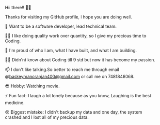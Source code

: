 Hii there!! 👋👋

Thanks for visiting my GitHub profile, I hope you are doing well.

🔭 Want to be a software developer, lead technical team.

🕵️‍♀️ I like doing quality work over quantity, so I give my precious time to Coding.

🧸 I'm proud of who I am, what I have built, and what I am building.

🧑‍💻 Didn'nt know about Coding till 9 std but now it has become my passion.

📫 I don't like talking.So better to reach me through email @baskeymanoranjan400@gmail.com or call me on 7481848068.

😎 Hobby: Watching movie.

⚡ Fun fact: I laugh a lot lonely because as you know, Laughing is the best medicine.

😢 Biggest mistake: I didn't backup my data and one day, the system crashed and I lost all of my precious data.
